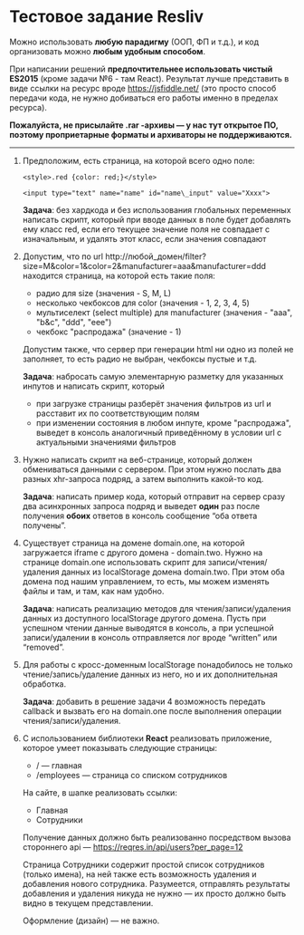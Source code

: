 # Тестовое задание Resliv

Можно использовать **любую парадигму** (ООП, ФП и т.д.), и код организовать можно **любым удобным способом**. 

При написании решений **предпочтительнее использовать чистый ES2015** (кроме задачи №6 - там React). Результат лучше представить в виде ссылки на ресурс вроде <https://jsfiddle.net/> (это просто способ передачи кода, не нужно добиваться его работы именно в пределах ресурса). 

**Пожалуйста, не присылайте .rar
-архивы — у нас тут открытое ПО, поэтому проприетарные форматы и архиваторы не поддерживаются.**

---

1. Предположим, есть страница, на которой всего одно поле: 

    `<style>.red {color: red;}</style>`
    
    `<input type="text" name="name" id="name\_input" value="Xxxx">` 
    
    **Задача**: без хардкода и без использования глобальных переменных написать скрипт, который при вводе данных в поле будет добавлять ему класс red, если его текущее значение поля не совпадает с изначальным, и удалять этот класс, если значения совпадают 

2. Допустим, что по url http://любой\_домен/filter?size=M&color=1&color=2&manufacturer=aaa&manufacturer=ddd
     находится страница, на которой есть такие поля: 
    - радио для size (значения - S, M, L) 
    - несколько чекбоксов для color (значения - 1, 2, 3, 4, 5) 
    - мультиселект (select multiple) для manufacturer (значения - "aaa", "b&c", "ddd", "eee")  
    - чекбокс "распродажа" (значение - 1) 
    
    Допустим также, что сервер при генерации html ни одно из полей не заполняет, то есть радио не выбран, чекбоксы пустые и т.д. 
    
    **Задача**: набросать самую элементарную разметку для указанных инпутов и написать скрипт, который  
    
    - при загрузке страницы разберёт значения фильтров из url и расставит их по соответствующим полям 
    - при изменении состояния в любом инпуте, кроме "распродажа", выведет в консоль аналогичный приведённому в условии url с актуальными значениями фильтров

3. Нужно написать скрипт на веб-странице, который должен обмениваться данными с сервером. При этом нужно послать два разных xhr-запроса подряд, а затем выполнить какой-то код.  

    **Задача**: написать пример кода, который отправит на сервер сразу два асинхронных запроса подряд и выведет **один** раз после получения **обоих** ответов в консоль сообщение “оба ответа получены”. 

4. Существует страница на домене domain.one, на которой загружается iframe с другого домена - domain.two. Нужно на странице domain.one использовать скрипт для записи/чтения/удаления данных из localStorage домена domain.two. При этом оба домена под нашим управлением, то есть, мы можем изменять файлы и там, и там, как нам удобно. 
    
    **Задача**: написать реализацию методов для чтения/записи/удаления данных из доступного localStorage другого домена. Пусть при успешном чтении данные выводятся в консоль, а при успешной записи/удалении в консоль отправляется лог вроде “written” или “removed”. 

5. Для работы с кросс-доменным localStorage понадобилось не только чтение/запись/удаление данных из него, но и их дополнительная обработка.  
    
    **Задача**: добавить в решение задачи 4 возможность передать callback и вызвать его на domain.one после выполнения операции чтения/записи/удаления. 

6. С использованием библиотеки **React** реализовать приложение, которое умеет показывать следующие страницы: 
    - / — главная 
    - /employees — страница со списком сотрудников 
    
    На сайте, в шапке реализовать ссылки: 
    
    - Главная 
    - Сотрудники 

    Получение данных должно быть реализованно посредством вызова стороннего api — <https://reqres.in/api/users?per_page=12> 
    
    Страница Сотрудники содержит простой список сотрудников (только имена), на ней также есть возможность удаления и добавления нового сотрудника. Разумеется, отправлять результаты добавления и удаления никуда не нужно — их просто должно быть видно в текущем представлении. 
    
    Оформление (дизайн) — не важно.  
